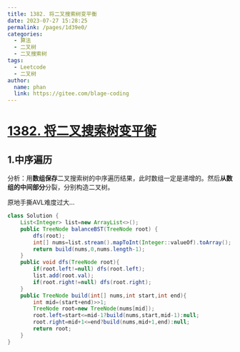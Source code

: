 ```yaml
---
title: 1382. 将二叉搜索树变平衡
date: 2023-07-27 15:28:25
permalink: /pages/1d39e0/
categories:
  - 算法
  - 二叉树
  - 二叉搜索树
tags:
  - Leetcode
  - 二叉树
author: 
  name: phan
  link: https://gitee.com/blage-coding
---
```

# [1382. 将二叉搜索树变平衡](https://leetcode.cn/problems/balance-a-binary-search-tree/)

## 1.中序遍历

分析：用**数组保存**二叉搜索树的中序遍历结果，此时数组一定是递增的。然后**从数组的中间部分**分裂，分别构造二叉树。

原地手撕AVL难度过大...

```java
class Solution {
    List<Integer> list=new ArrayList<>();
    public TreeNode balanceBST(TreeNode root) {
        dfs(root);
        int[] nums=list.stream().mapToInt(Integer::valueOf).toArray();
        return build(nums,0,nums.length-1);
    }
    public void dfs(TreeNode root){
        if(root.left!=null) dfs(root.left);
        list.add(root.val);
        if(root.right!=null) dfs(root.right);
    }
    public TreeNode build(int[] nums,int start,int end){
        int mid=(start+end)>>1;
        TreeNode root=new TreeNode(nums[mid]);
        root.left=start<=mid-1?build(nums,start,mid-1):null;
        root.right=mid+1<=end?build(nums,mid+1,end):null;
        return root;
    }
}
```


